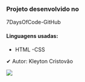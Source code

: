 ### Projeto desenvolvido no 
7DaysOfCode-GitHub


####  Linguagens usadas:
- HTML
-CSS

✔ Autor: Kleyton Cristovão

<img src="https://github.com/kleytoncristovao.png">